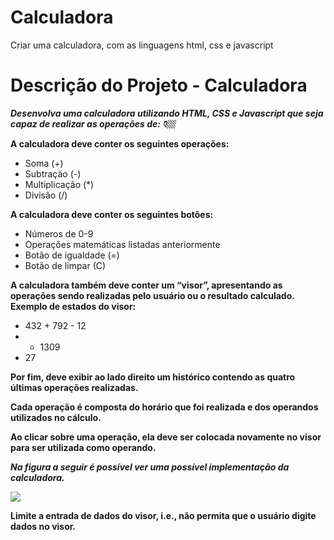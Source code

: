 # Calculadora

Criar uma calculadora, com as linguagens html, css e javascript



Descrição do Projeto - Calculadora
==================================

_**Desenvolva uma calculadora utilizando HTML, CSS e Javascript que seja capaz de realizar as operações de: 👇🏼**_

**A calculadora deve conter os seguintes operações:**

* Soma (+)
* Subtração (-)
* Multiplicação (*)
* Divisão (/)

**A calculadora deve conter os seguintes botões:**

* Números de 0-9
* Operações matemáticas listadas anteriormente
* Botão de igualdade (=)
* Botão de limpar (C)

**A calculadora também deve conter um “visor”, apresentando as operações sendo realizadas pelo usuário ou o resultado calculado. Exemplo de estados do visor:**

* 432 + 792 - 12
* - 1309
* 27

**Por fim, deve exibir ao lado direito um histórico contendo as quatro últimas operações realizadas.**

**Cada operação é composta do horário que foi realizada e dos operandos utilizados no cálculo.**

**Ao clicar sobre uma operação, ela deve ser colocada novamente no visor para ser utilizada como operando.**

**_Na figura a seguir é possível ver uma possível implementação da calculadora._**

![](file:///C:/Users/alex.miranda/Downloads/calc.png)

**Limite a entrada de dados do visor, i.e., não permita que o usuário digite dados no visor.**
